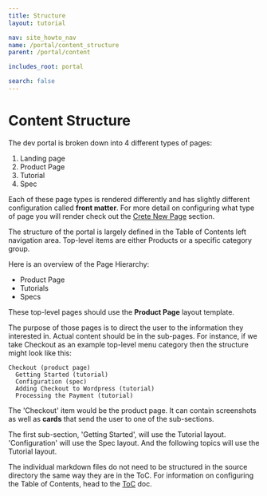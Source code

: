 ```yaml
---
title: Structure
layout: tutorial

nav: site_howto_nav
name: /portal/content_structure
parent: /portal/content

includes_root: portal

search: false
---
```


<h1 class="js-toc-ignore">Content Structure</h1>

The dev portal is broken down into 4 different types of pages:

1. Landing page
2. Product Page
3. Tutorial
4. Spec

Each of these page types is rendered differently and has slightly different configuration called **front matter**. For more detail on configuring what type of page you will render check out the [Crete New Page](/portal/create_new_page.html) section.


The structure of the portal is largely defined in the Table of Contents left navigation area. Top-level items are either Products or a specific category group.

Here is an overview of the Page Hierarchy:

- Product Page
 - Tutorials
 - Specs

These top-level pages should use the **Product Page** layout template.

The purpose of those pages is to direct the user to the information they interested in. Actual content should be in the sub-pages. For instance, if we take Checkout as an example top-level menu category then the structure might look like this:

```
Checkout (product page)
  Getting Started (tutorial)
  Configuration (spec)
  Adding Checkout to Wordpress (tutorial)
  Processing the Payment (tutorial)
```

The 'Checkout' item would be the product page. It can contain screenshots as well as **cards** that send the user to one of the sub-sections.

The first sub-section, 'Getting Started', will use the Tutorial layout. 'Configuration' will use the Spec layout. And the following topics will use the Tutorial layout.

The individual markdown files do not need to be structured in the source directory the same way they are in the ToC. For information on configuring the Table of Contents, head to the [ToC](/portal/toc.html) doc.
